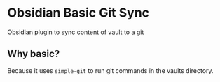 # Obsidian Basic Git Sync
Obsidian plugin to sync content of vault to a git


## Why basic?
Because it uses `simple-git` to run git commands in the vaults directory.


